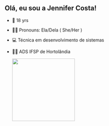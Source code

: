 ## Olá, eu sou a Jennifer Costa!

* 🌻 18 yrs
* 👩‍🦱 Pronouns: Ela/Dela ( She/Her )
* 💻 Técnica em desenvolvimento de sistemas
* 👩‍💻 ADS IFSP de Hortolândia

  <div>
    <img height="200cm" src="https://github-readme-stats.vercel.app/api?username=jennie-costa&show_icons=true&theme=dracula"> 
  </div>



